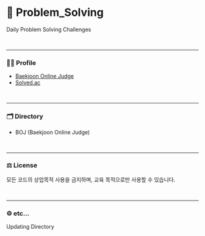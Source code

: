 # 📆 Problem_Solving

Daily Problem Solving Challenges

<br><hr/>

### 🧑‍💻 Profile

+ [Baekjoon Online Judge](https://www.acmicpc.net/user/polygon)
+ [Solved.ac](https://solved.ac/profile/polygon)

<br><hr/>

### 🗂️ Directory

+ BOJ (Baekjoon Online Judge)

<br><hr/>

### ⚖️ License

모든 코드의 상업목적 사용을 금지하며, 교육 목적으로만 사용할 수 있습니다.

<br><hr/>

### ⚙️ etc...

Updating Directory
